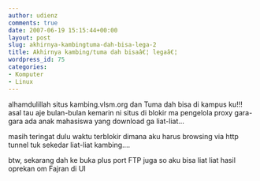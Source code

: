 ```yaml
---
author: udienz
comments: true
date: 2007-06-19 15:15:44+00:00
layout: post
slug: akhirnya-kambingtuma-dah-bisa-lega-2
title: Akhirnya kambing/tuma dah bisaâ€¦ legaâ€¦
wordpress_id: 75
categories:
- Komputer
- Linux
---
```


alhamdulillah situs kambing.vlsm.org dan Tuma dah bisa di kampus ku!!! asal tau aje bulan-bulan kemarin ni situs di blokir ma pengelola proxy gara-gara ada anak mahasiswa yang download ga liat-liat...

masih teringat dulu waktu terblokir dimana aku harus browsing via http tunnel tuk sekedar liat-liat kambing....

btw, sekarang dah ke buka plus port FTP juga so aku bisa liat liat hasil oprekan om Fajran di UI
